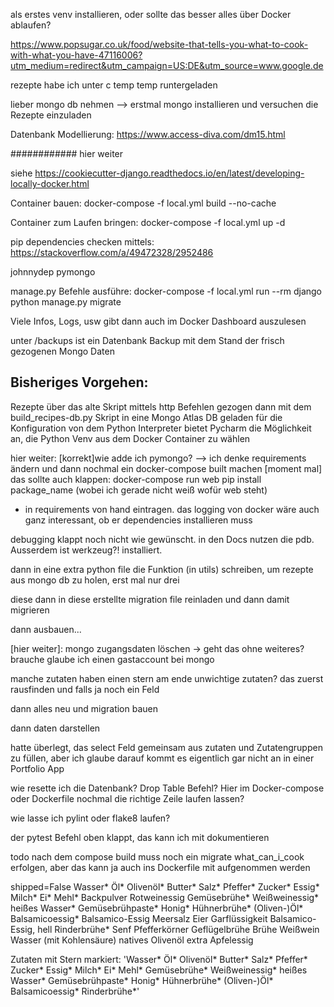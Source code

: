 als erstes venv installieren, oder sollte das besser alles über Docker ablaufen?

https://www.popsugar.co.uk/food/website-that-tells-you-what-to-cook-with-what-you-have-47116006?utm_medium=redirect&utm_campaign=US:DE&utm_source=www.google.de

rezepte habe ich unter c temp temp runtergeladen


lieber mongo db nehmen --> erstmal mongo installieren und versuchen die Rezepte einzuladen

Datenbank Modellierung: https://www.access-diva.com/dm15.html

############
hier weiter

siehe https://cookiecutter-django.readthedocs.io/en/latest/developing-locally-docker.html

Container bauen:
docker-compose -f local.yml build --no-cache


Container zum Laufen bringen:
docker-compose -f local.yml up -d


pip dependencies checken mittels:
https://stackoverflow.com/a/49472328/2952486

johnnydep pymongo 


manage.py Befehle ausführe:
docker-compose -f local.yml run --rm django python manage.py migrate

Viele Infos, Logs, usw gibt dann auch im Docker Dashboard auszulesen


unter /backups ist ein Datenbank Backup mit dem Stand der frisch gezogenen Mongo Daten

## Bisheriges Vorgehen:

Rezepte über das alte Skript mittels http Befehlen gezogen
dann mit dem build_recipes-db.py Skript in eine Mongo Atlas DB geladen
für die Konfiguration von dem Python Interpreter bietet Pycharm die Möglichkeit an, die Python Venv aus dem Docker Container zu wählen


hier weiter:
[korrekt]wie adde ich pymongo? --> ich denke requirements ändern und dann nochmal ein docker-compose built machen
[moment mal] das sollte auch klappen: docker-compose run web pip install package_name (wobei ich gerade nicht weiß wofür web steht)
+ in requirements von hand eintragen. das logging von docker wäre auch ganz interessant, ob er dependencies installieren muss


debugging klappt noch nicht wie gewünscht. in den Docs nutzen die pdb. Ausserdem ist werkzeug?! installiert.

dann in eine extra python file die Funktion (in utils) schreiben, um rezepte aus mongo db zu holen, erst mal nur drei

diese dann in diese erstellte migration file reinladen und dann damit migrieren

dann ausbauen...

[hier weiter]: 
mongo zugangsdaten löschen -> geht das ohne weiteres? brauche glaube ich einen gastaccount bei mongo


manche zutaten haben einen stern am ende
unwichtige zutaten?
das zuerst rausfinden und falls ja noch ein Feld

dann alles neu und migration bauen

dann daten darstellen

hatte überlegt, das select Feld gemeinsam aus zutaten und Zutatengruppen zu füllen, aber ich glaube darauf kommt es eigentlich gar nicht an in einer Portfolio App


wie resette ich die Datenbank? Drop Table Befehl? Hier im Docker-compose oder Dockerfile nochmal die richtige Zeile laufen lassen?


wie lasse ich pylint oder flake8 laufen?

der pytest Befehl oben klappt, das kann ich mit dokumentieren 


todo nach dem compose build muss noch ein migrate what_can_i_cook erfolgen, aber das kann ja auch ins Dockerfile mit
aufgenommen werden


shipped=False
Wasser* Öl* Olivenöl* Butter* Salz* Pfeffer* Zucker* Essig* Milch* Ei* Mehl* Backpulver Rotweinessig Gemüsebrühe* Weißweinessig* heißes Wasser* Gemüsebrühpaste* Honig* Hühnerbrühe* (Oliven-)Öl* Balsamicoessig* Balsamico-Essig Meersalz Eier Garflüssigkeit Balsamico-Essig, hell Rinderbrühe* Senf Pfefferkörner Geflügelbrühe Brühe Weißwein Wasser (mit Kohlensäure) natives Olivenöl extra Apfelessig


Zutaten mit Stern markiert:
'Wasser* Öl* Olivenöl* Butter* Salz* Pfeffer* Zucker* Essig* Milch* Ei* Mehl* Gemüsebrühe* Weißweinessig* heißes Wasser* Gemüsebrühpaste* Honig* Hühnerbrühe* (Oliven-)Öl* Balsamicoessig* Rinderbrühe*'
